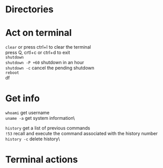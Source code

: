 Directories
==========
Act on terminal
==========
`clear` or press ctrl+l to clear the terminal\
press Q, crtl+c or ctrl+d to exit\
`shutdown`\
`shutdown -P +60` shutdown in an hour\
`shutdown -c` cancel the pending shutdown\
`reboot`\
df


Get info 
==========
`whoami` get username\
`uname -a` get system information\

`history` get a list of previous commands\
`!53` recall and execute the command associated with the history number\
`history -c` delete history\



Terminal actions
==========



